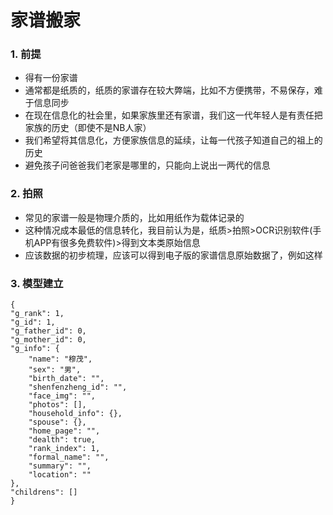 # 家谱搬家

### 1. 前提
* 得有一份家谱
* 通常都是纸质的，纸质的家谱存在较大弊端，比如不方便携带，不易保存，难于信息同步
* 在现在信息化的社会里，如果家族里还有家谱，我们这一代年轻人是有责任把家族的历史（即使不是NB人家）
* 我们希望将其信息化，方便家族信息的延续，让每一代孩子知道自己的祖上的历史
* 避免孩子问爸爸我们老家是哪里的，只能向上说出一两代的信息
	
### 2. 拍照
* 常见的家谱一般是物理介质的，比如用纸作为载体记录的
* 这种情况成本最低的信息转化，我目前认为是，纸质>拍照>OCR识别软件(手机APP有很多免费软件)>得到文本类原始信息
* 应该数据的初步梳理，应该可以得到电子版的家谱信息原始数据了，例如这样

### 3. 模型建立

	{
	"g_rank": 1,
	"g_id": 1,
	"g_father_id": 0,
	"g_mother_id": 0,
	"g_info": {
		"name": "穆茂",
		"sex": "男",
		"birth_date": "",
		"shenfenzheng_id": "",
		"face_img": "",
		"photos": [],
		"household_info": {},
		"spouse": {},
		"home_page": "",
		"dealth": true,
		"rank_index": 1,
		"formal_name": "",
		"summary": "",
		"location": ""
	},
	"childrens": []
	}